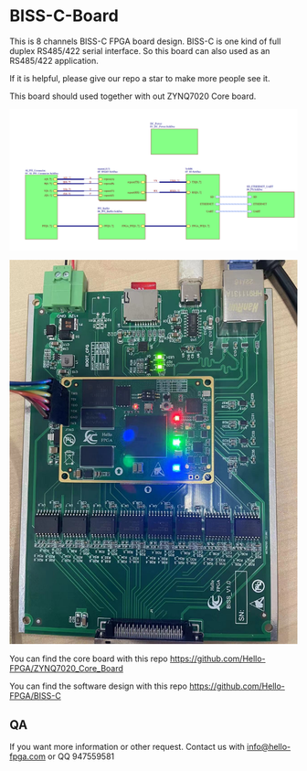 # BISS-C-Board
This is 8 channels BISS-C FPGA board design. BISS-C is one kind of full duplex RS485/422 serial interface. So this board can also used as an RS485/422 application.

If it is helpful, please give our repo a star to make more people see it.


This board should used together with out ZYNQ7020 Core board.

![image-20231107213345406](README.assets/image-20231107213345406.png)



![image-20231107213618009](README.assets/image-20231107213618009.png)



You can find the core board with this repo https://github.com/Hello-FPGA/ZYNQ7020_Core_Board 

You can find the software design with this repo https://github.com/Hello-FPGA/BISS-C



## QA

If you want more information or other request. Contact us with info@hello-fpga.com or QQ 947559581
